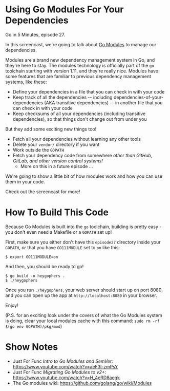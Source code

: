 # Using Go Modules For Your Dependencies

Go in 5 Minutes, episode 27.

In this screencast, we're going to talk about [Go Modules](https://github.com/golang/go/wiki/Modules) to manage our dependencies.

Modules are a brand new dependency management system in Go, and they're here to stay. The modules technology is officially part of the `go` toolchain starting with version 1.11, and they're really nice. Modules have some features that are familiar to previous dependency management systems, like these:

- Define your dependencies in a file that you can check in with your code
- Keep track of all the dependencies -- including dependencies-of-your-dependencies (AKA transitive dependencies) -- in another file that you can check in with your code
- Keep checksums of all your dependencies (including transitive dependencies), so that things don't change out from under you

But they add some exciting new things too!

- Fetch all your dependencies without learning any other tools
- Delete your `vendor/` directory if you want
- Work outside the `GOPATH`
- Fetch your dependency code from somewhere _other than GitHub, GitLab, and other version control systems!_
  - More on this in a future episode ...

We're going to show a little bit of how modules work and how you can use them in your code.

Check out the screencast for more!

# How To Build This Code

Because Go Modules is built into the `go` toolchain, building is pretty easy - you don't even need a Makefile or a `GOPATH` set up!

First, make sure you either don't have this `episode27` directory inside your `GOPATH`, _or_ that you have `GO111MODULE` set to `on` like this:

```console
$ export GO111MODULE=on
```

And then, you should be ready to go!

```console
$ go build -o heygophers .
$ ./heygophers
```

Once you run `./heygophers`, your web server should start up on port 8080, and you can open up the app at `http://localhost:8080` in your browser.

Enjoy!

(P.S. for an exciting look under the covers of what the Go Modules system is doing, clear your local modules cache with this command: `sudo rm -rf $(go env GOPATH)/pkg/mod`)

# Show Notes

- Just For Func _Intro to Go Modules and SemVer_: https://www.youtube.com/watch?v=aeF3l-zmPsY
- Just For Func _Migrating Go Modules to v2+_: https://www.youtube.com/watch?v=H_4eRD8aegk
- The Go modules wiki: https://github.com/golang/go/wiki/Modules
